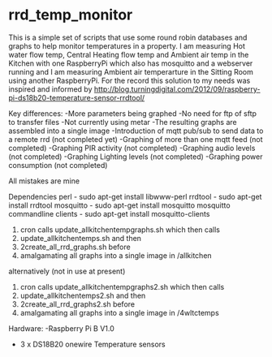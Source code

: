 # rrd_temp_monitor
This is a simple set of scripts that use some round robin databases and graphs to help monitor temperatures in a property.  I am measuring Hot water flow temp, Central Heating flow temp and Ambient air temp in the Kitchen with one RaspberryPi which also has mosquitto and a webserver running and I am measuring Ambient air temperarture in the Sitting Room using another RaspberryPi.  For the record this solution to my needs was inspired and informed by  http://blog.turningdigital.com/2012/09/raspberry-pi-ds18b20-temperature-sensor-rrdtool/

Key differences: 
-More parameters being graphed
-No need for ftp of sftp to transfer files
-Not currently using metar
-The resulting graphs are assembled into a single image
-Introduction of mqtt pub/sub to send data to a remote rrd  (not completed yet)
-Graphing of more than one mqtt feed (not completed) 
-Graphing PIR activity (not completed)
-Graphing audio levels (not completed)
-Graphing Lighting levels (not completed)
-Graphing power consumption (not completed)

All mistakes are mine

Dependencies
perl - sudo apt-get install libwww-perl
rrdtool - sudo apt-get install rrdtool
mosquitto - sudo apt-get install mosquitto
mosquitto commandline clients -  sudo apt-get install mosquitto-clients

1. cron calls update_allkitchentempgraphs.sh 
which then calls
2. update_allkitchentemps.sh 
and then
3. 2create_all_rrd_graphs.sh 
before
4. amalgamating all graphs into a single image in /allkitchen

alternatively (not in use at present)

1. cron calls update_allkitchentempgraphs2.sh 
which then calls
2. update_allkitchentemps2.sh 
and then
3. 2create_all_rrd_graphs2.sh 
before
4. amalgamating all graphs into a single image in /4wltctemps

Hardware:
-Raspberry Pi B V1.0
- 3 x DS18B20 onewire Temperature sensors 
